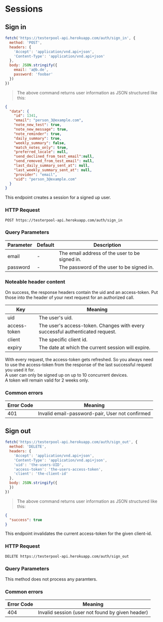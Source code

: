 # Sessions

## Sign in

```javascript
fetch('https://testerpool-api.herokuapp.com/auth/sign_in', {
  method: 'POST',
  headers: {
    'Accept': 'application/vnd.api+json',
    'Content-Type': 'application/vnd.api+json'
  },
  body: JSON.stringify({
    email: 'a@b.de',
    password: 'foobar'
  })
})
```

> The above command returns user information as JSON structured like this:

```json
{
  "data": {
    "id": 1341,
    "email": "person_3@example.com",
    "note_new_test": true,
    "note_new_message": true,
    "note_reminder": true,
    "daily_summary": true,
    "weekly_summary": false,
    "match_notes_only": true,
    "preferred_locale": null,
    "send_declined_from_test_email":null,
    "send_removed_from_test_email": null,
    "last_daily_summary_sent_at": null,
    "last_weekly_summary_sent_at": null,
    "provider": "email",
    "uid": "person_3@example.com"
  }
}
```

This endpoint creates a session for a signed up user.


### HTTP Request

`POST https://testerpool-api.herokuapp.com/auth/sign_in`

### Query Parameters

Parameter | Default | Description
--------- | ------- | -----------
email | - | The email address of the user to be signed in.
password | - | The password of the user to be signed in.

### Noteable header content

On success, the response headers contain the uid and an access-token. Put those into the header of your next request for an authorized call.

Key | Meaning
--- | -------
uid | The user's uid.
access-token | The user's access-token. Changes with every successful authenticated request.
client | The specific client id.
expiry | The date at which the current session will expire.

<aside class="warning">
With every request, the access-token gets refreshed. So you always need to use the access-token from the response of the last successful request you used it for.
</aside>

<aside class="notice">
A user can only be signed up on up to 10 concurrent devices.
</aside>

<aside class="notice">
A token will remain valid for 2 weeks only.
</aside>


### Common errors

Error Code | Meaning
---------- | -------
401 | Invalid email-password-pair, User not confirmed


## Sign out

```javascript
fetch('https://testerpool-api.herokuapp.com/auth/sign_out', {
  method: 'DELETE',
  headers: {
    'Accept': 'application/vnd.api+json',
    'Content-Type': 'application/vnd.api+json',
    'uid': 'the-users-UID',
    'access-token': 'the-users-access-token',
    'client': 'the-client-id'
  },
  body: JSON.stringify({
  })
})
```

> The above command returns user information as JSON structured like this:

```json
{
  "success": true
}
```

This endpoint invalidates the current access-token for the given client-id.


### HTTP Request

`DELETE https://testerpool-api.herokuapp.com/auth/sign_out`

### Query Parameters

This method does not process any paramters.

### Common errors

Error Code | Meaning
---------- | -------
404 | Invalid session (user not found by given header)
